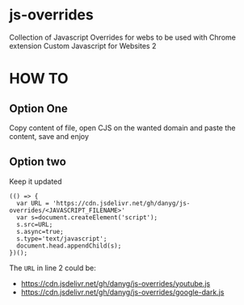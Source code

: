 # js-overrides
Collection of Javascript Overrides for webs to be used with Chrome extension Custom Javascript for Websites 2

# HOW TO
## Option One
Copy content of file, open CJS on the wanted domain and paste the content, save and enjoy

## Option two
Keep it updated
```
(() => {
  var URL = 'https://cdn.jsdelivr.net/gh/danyg/js-overrides/<JAVASCRIPT_FILENAME>'
  var s=document.createElement('script');
  s.src=URL;
  s.async=true;
  s.type='text/javascript';
  document.head.appendChild(s);
})();
```
The `URL` in line 2 could be:
- https://cdn.jsdelivr.net/gh/danyg/js-overrides/youtube.js
- https://cdn.jsdelivr.net/gh/danyg/js-overrides/google-dark.js
